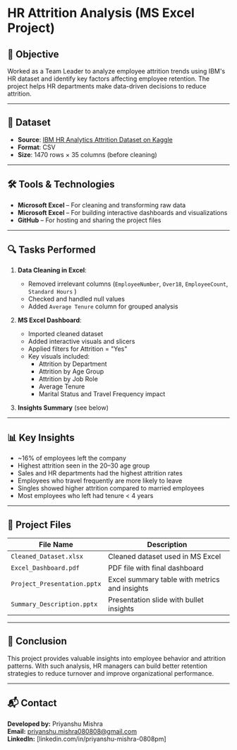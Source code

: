 # HR Attrition Analysis (MS Excel Project)

## 📌 Objective
Worked as a Team Leader to analyze employee attrition trends using IBM's HR dataset and identify key factors affecting employee retention. The project helps HR departments make data-driven decisions to reduce attrition. 

---

## 📁 Dataset
- **Source**: [IBM HR Analytics Attrition Dataset on Kaggle](https://www.kaggle.com/datasets/pavansubhasht/ibm-hr-analytics-attrition-dataset)
- **Format**: CSV
- **Size**: 1470 rows × 35 columns (before cleaning)

---

## 🛠️ Tools & Technologies
- **Microsoft Excel** – For cleaning and transforming raw data
- **Microsoft Excel** – For building interactive dashboards and visualizations
- **GitHub** – For hosting and sharing the project files

---

## 🔍 Tasks Performed

1. **Data Cleaning in Excel**:
   - Removed irrelevant columns (`EmployeeNumber`, `Over18`, `EmployeeCount`, `Standard Hours` )
   - Checked and handled null values
   - Added `Average Tenure`  column for grouped analysis

2. **MS Excel Dashboard**:
   - Imported cleaned dataset
   - Added interactive visuals and slicers
   - Applied filters for Attrition = "Yes"
   - Key visuals included:
     - Attrition by Department
     - Attrition by Age Group
     - Attrition by Job Role
     - Average Tenure
     - Marital Status and Travel Frequency impact

3. **Insights Summary** (see below)

---

## 📊 Key Insights

- ~16% of employees left the company
- Highest attrition seen in the 20–30 age group
- Sales and HR departments had the highest attrition rates
- Employees who travel frequently are more likely to leave
- Singles showed higher attrition compared to married employees
- Most employees who left had tenure < 4 years

---

## 📂 Project Files

| File Name                     | Description                                  |
|------------------------------|----------------------------------------------|
| `Cleaned_Dataset.xlsx`  | Cleaned dataset used in MS Excel            |
| `Excel_Dashboard.pdf`| PDF file with final dashboard           |
| `Project_Presentation.pptx`  | Excel summary table with metrics and insights|
| `Summary_Description.pptx` | Presentation slide with bullet insights   |

---

## 🧠 Conclusion
This project provides valuable insights into employee behavior and attrition patterns. With such analysis, HR managers can build better retention strategies to reduce turnover and improve organizational performance.

---

## 📬 Contact
**Developed by:** Priyanshu Mishra  
**Email:** priyanshu.mishra080808@gmail.com  
**LinkedIn:** [linkedin.com/in/priyanshu-mishra-0808pm]
